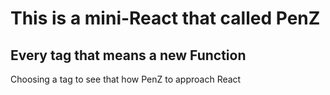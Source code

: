 # This is a mini-React that called PenZ

## Every tag that means a new Function

Choosing a tag to see that how PenZ to approach React
